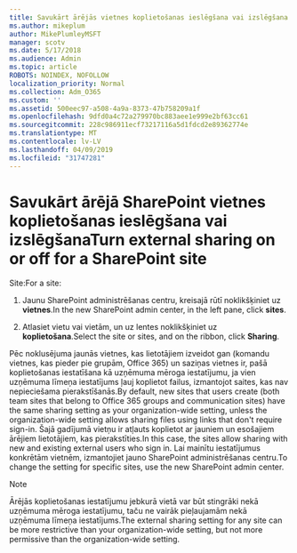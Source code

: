 ```yaml
---
title: Savukārt ārējās vietnes koplietošanas ieslēgšana vai izslēgšana
ms.author: mikeplum
author: MikePlumleyMSFT
manager: scotv
ms.date: 5/17/2018
ms.audience: Admin
ms.topic: article
ROBOTS: NOINDEX, NOFOLLOW
localization_priority: Normal
ms.collection: Adm_O365
ms.custom: ''
ms.assetid: 500eec97-a508-4a9a-8373-47b758209a1f
ms.openlocfilehash: 9dfd0a4c72a279970bc883aee1e999e2bf63cc61
ms.sourcegitcommit: 228c986911ecf73217116a5d1fdcd2e89362774e
ms.translationtype: MT
ms.contentlocale: lv-LV
ms.lasthandoff: 04/09/2019
ms.locfileid: "31747281"
---
```

# <a name="turn-external-sharing-on-or-off-for-a-sharepoint-site"></a><span data-ttu-id="f1b2c-102">Savukārt ārējā SharePoint vietnes koplietošanas ieslēgšana vai izslēgšana</span><span class="sxs-lookup"><span data-stu-id="f1b2c-102">Turn external sharing on or off for a SharePoint site</span></span>

<span data-ttu-id="f1b2c-103">Site:</span><span class="sxs-lookup"><span data-stu-id="f1b2c-103">For a site:</span></span>
  
1. <span data-ttu-id="f1b2c-104">Jaunu SharePoint administrēšanas centru, kreisajā rūtī noklikšķiniet uz **vietnes**.</span><span class="sxs-lookup"><span data-stu-id="f1b2c-104">In the new SharePoint admin center, in the left pane, click **sites**.</span></span>
    
2. <span data-ttu-id="f1b2c-105">Atlasiet vietu vai vietām, un uz lentes noklikšķiniet uz **koplietošana**.</span><span class="sxs-lookup"><span data-stu-id="f1b2c-105">Select the site or sites, and on the ribbon, click **Sharing**.</span></span>
    
<span data-ttu-id="f1b2c-106">Pēc noklusējuma jaunās vietnes, kas lietotājiem izveidot gan (komandu vietnes, kas pieder pie grupām, Office 365) un saziņas vietnes ir, pašā koplietošanas iestatīšana kā uzņēmuma mēroga iestatījumu, ja vien uzņēmuma līmeņa iestatījums ļauj koplietot failus, izmantojot saites, kas nav nepieciešama pierakstīšanās.</span><span class="sxs-lookup"><span data-stu-id="f1b2c-106">By default, new sites that users create (both team sites that belong to Office 365 groups and communication sites) have the same sharing setting as your organization-wide setting, unless the organization-wide setting allows sharing files using links that don't require sign-in.</span></span> <span data-ttu-id="f1b2c-107">Šajā gadījumā vietņu ir atļauts koplietot ar jauniem un esošajiem ārējiem lietotājiem, kas pierakstīties.</span><span class="sxs-lookup"><span data-stu-id="f1b2c-107">In this case, the sites allow sharing with new and existing external users who sign in.</span></span> <span data-ttu-id="f1b2c-108">Lai mainītu iestatījumus konkrētām vietnēm, izmantojiet jauno SharePoint administrēšanas centru.</span><span class="sxs-lookup"><span data-stu-id="f1b2c-108">To change the setting for specific sites, use the new SharePoint admin center.</span></span>
  
> [!NOTE]
> <span data-ttu-id="f1b2c-109">Ārējās koplietošanas iestatījumu jebkurā vietā var būt stingrāki nekā uzņēmuma mēroga iestatījumu, taču ne vairāk pieļaujamām nekā uzņēmuma līmeņa iestatījums.</span><span class="sxs-lookup"><span data-stu-id="f1b2c-109">The external sharing setting for any site can be more restrictive than your organization-wide setting, but not more permissive than the organization-wide setting.</span></span> 
  

